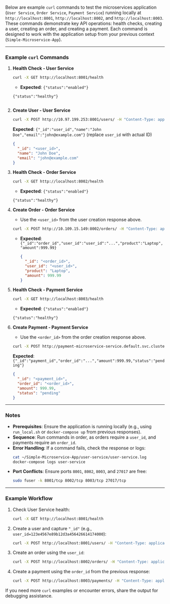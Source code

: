 Below are example `curl` commands to test the microservices application (`User Service`, `Order Service`, `Payment Service`) running locally at `http://localhost:8001`, `http://localhost:8002`, and `http://localhost:8003`. These commands demonstrate key API operations: health checks, creating a user, creating an order, and creating a payment. Each command is designed to work with the application setup from your previous context (`Simple-Microservice-App`).

---

### Example `curl` Commands

1. **Health Check - User Service**
   ```bash
   curl -X GET http://localhost:8001/health
   ```
   - **Expected**: `{"status":"enabled"}`
   ```
   {"status":"healthy"}
 
   ```

2. **Create User - User Service**
   ```bash
   curl -X POST http://10.97.199.253:8001/users/ -H "Content-Type: application/json" -d '{"name":"John Doe","email":"john@example.com"}'
   ```
   **Expected**: `{"_id":"user_id","name":"John Doe","email":"john@example.com"}` (replace `user_id` with actual ID)
   ```json
   {
     "_id": "<user_id>",
     "name": "John Doe",
     "email": "john@example.com"
   }
   ```

3. **Health Check - Order Service**
   ```bash
   curl -X GET http://localhost:8002/health
   ```
   - **Expected**: `{"status":"enabled"}`
   ```
   {"status":"healthy"}
   ```

4. **Create Order - Order Service**
   - Use the `<user_id>` from the user creation response above.
   ```bash
   curl -X POST http://10.109.15.149:8002/orders/ -H "Content-Type: application/json" -d '{"user_id":"684a4bda16dda24edb3a9b91","product":"Laptop","amount":999.99}'
   ```
   - **Expected**: `{"_id":"order_id","user_id":"user_id":"...","product":"Laptop","amount":999.99}`
     ```json
     {
       "_id": "<order_id>",
       "user_id": "<user_id>",
       "product": "Laptop",
       "amount": 999.99
     }
     ```

5. **Health Check - Payment Service**
   ```bash
   curl -X GET http://localhost:8003/health
   ```
   - **Expected**: `{"status":"enabled"}`
   ```
   {"status":"healthy"}
   ```

6. **Create Payment - Payment Service**
   - Use the `<order_id>` from the order creation response above.
   ```bash
   curl -X POST http://payment-microservice-service.default.svc.cluster.local:8003/payments/ -H "Content-Type: application/json" -d '{"order_id":"684a4c22628bab847bc7cd9f","amount":999.99,"status":"pending"}'
   ```
   **Expected**: `{"_id":"payment_id","order_id":"...","amount":999.99,"status":"pending"}`
   ```json
   {
     "_id": "<payment_id>",
     "order_id": "<order_id>",
     "amount": 999.99,
     "status": "pending"
   }
   ```

---

### Notes
- **Prerequisites**: Ensure the application is running locally (e.g., using `run_local.sh` or `docker-compose up` from previous responses).
- **Sequence**: Run commands in order, as orders require a `user_id`, and payments require an `order_id`.
- **Error Handling**: If a command fails, check the response or logs:
  ```bash
  cat ~/Simple-Microservice-App/user-service/user-service.log
  docker-compose logs user-service
  ```
- **Port Conflicts**: Ensure ports `8001`, `8002`, `8003`, and `27017` are free:
  ```bash
  sudo fuser -k 8001/tcp 8002/tcp 8003/tcp 27017/tcp
  ```

---

### Example Workflow
1. Check User Service health:
   ```bash
   curl -X GET http://localhost:8001/health
   ```

2. Create a user and capture `"_id"` (e.g., `user_id=123e4567e89b12d3a456426614174000`):
   ```bash
   curl -X POST http://localhost:8001/users/ -H "Content-Type: application/json" -d '{"name":"John Doe","email":"john@example.com"}'
   ```

3. Create an order using the `user_id`:
   ```bash
   curl -X POST http://localhost:8002/orders/ -H "Content-Type: application/json" -d '{"user_id":"123e4567e89b12d3a456426614174000","product":"Laptop","amount":999.99}'
   ```

4. Create a payment using the `order_id` from the previous response:
   ```bash
   curl -X POST http://localhost:8003/payments/ -H "Content-Type: application/json" -d '{"order_id":"456e7890e12b23c4b567d890123456789","amount":999.99,"status":"pending"}'
   ```

If you need more `curl` examples or encounter errors, share the output for debugging assistance.
